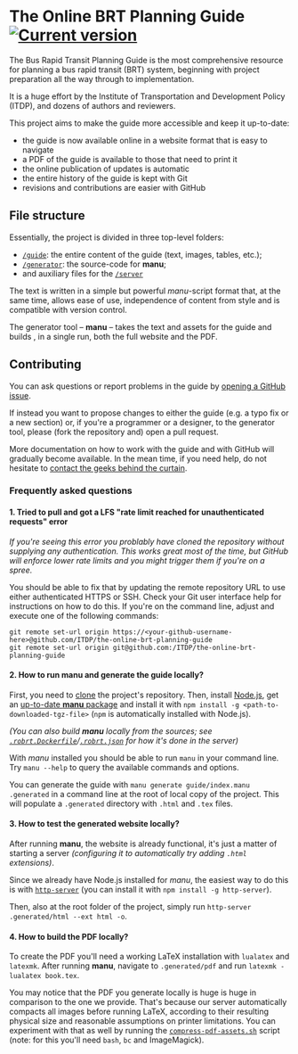 # The Online BRT Planning Guide [![Current version](https://img.shields.io/badge/view-brtguide.itdp.org-blue.svg?style=flat-square)](https://brtguide.itdp.org)

The Bus Rapid Transit Planning Guide is the most comprehensive resource for
planning a bus rapid transit (BRT) system, beginning with project preparation
all the way through to implementation.

It is a huge effort by the Institute of Transportation and Development Policy
(ITDP), and dozens of authors and reviewers.

This project aims to make the guide more accessible and keep it up-to-date:

 - the guide is now available online in a website format that is easy to navigate
 - a PDF of the guide is available to those that need to print it
 - the online publication of updates is automatic
 - the entire history of the guide is kept with Git
 - revisions and contributions are easier with GitHub


## File structure

Essentially, the project is divided in three top-level folders:

 - [`/guide`](guide): the entire content of the guide (text, images, tables, etc.);
 - [`/generator`](generator): the source-code for **manu**;
 - and auxiliary files for the [`/server`](server)

The text is written in a simple but powerful _manu_-script format that, at the
same time, allows ease of use, independence of content from style and is
compatible with version control.

The generator tool – **manu** – takes the text and assets for the guide and
builds , in a single run, both the full website and the PDF.


## Contributing

You can ask questions or report problems in the guide by [opening a GitHub
issue](https://github.com/ITDP/the-online-brt-planning-guide/issues/new).

If instead you want to propose changes to either the guide (e.g. a typo fix or
a new section) or, if you're a programmer or a designer, to the generator tool,
please (fork the repository and) open a pull request.

More documentation on how to work with the guide and with GitHub will gradually
become available. In the mean time, if you need help, do not hesitate to
[contact the geeks behind the curtain](mailto:contato@protocubo.io).

### Frequently asked questions

#### 1. Tried to pull and got a LFS "rate limit reached for unauthenticated requests" error

_If you're seeing this error you problably have cloned the repository without supplying any authentication.  This works great most of the time, but GitHub will enforce lower rate limits and you might trigger them if you're on a spree._

You should be able to fix that by updating the remote repository URL to use either authenticated HTTPS or SSH.  Check your Git user interface help for instructions on how to do this.  If you're on the command line, adjust and execute one of the following commands:

```
git remote set-url origin https://<your-github-username-here>@github.com/ITDP/the-online-brt-planning-guide
git remote set-url origin git@github.com:/ITDP/the-online-brt-planning-guide
```

#### 2. How to run **manu** and generate the guide locally?

First, you need to [clone](https://help.github.com/articles/cloning-a-repository/) the project's repository.
Then, install [Node.js](https://nodejs.org), get an [up-to-date **manu** package](https://brtguide.itdp.org/branch/master/bin/) and install it with `npm install -g <path-to-downloaded-tgz-file>` (`npm` is automatically installed with Node.js).

_(You can also build **manu** locally from the sources; see [`.robrt.Dockerfile`](.robrt.Dockerfile)/[`.robrt.json`](.robrt.json) for how it's done in the server)_

With _manu_ installed you should be able to run `manu` in your command line.
Try `manu --help` to query the available commands and options.

You can generate the guide with `manu generate guide/index.manu .generated` in a command line at the root of local copy of the project.
This will populate a `.generated` directory with `.html` and `.tex` files.

#### 3. How to test the generated website locally?

After running **manu**, the website is already functional, it's just a matter of starting a server _(configuring it to automatically try adding `.html` extensions)_.

Since we already have Node.js installed for _manu_, the easiest way to do this is with [`http-server`](https://www.npmjs.com/package/http-server) (you can install it with `npm install -g http-server`).

Then, also at the root folder of the project, simply run `http-server .generated/html --ext html -o`.

#### 4. How to build the PDF locally?

To create the PDF you'll need a working LaTeX installation with `lualatex` and `latexmk`.
After running **manu**, navigate to `.generated/pdf` and run `latexmk -lualatex book.tex`.

You may notice that the PDF you generate locally is huge is huge in comparison to the one we provide.
That's because our server automatically compacts all images before running LaTeX, according to their resulting physical size and reasonable assumptions on printer limitations.
You can experiment with that as well by running the [`compress-pdf-assets.sh`](server/compress-pdf-assets.sh) script (note: for this you'll need `bash`, `bc` and ImageMagick).
